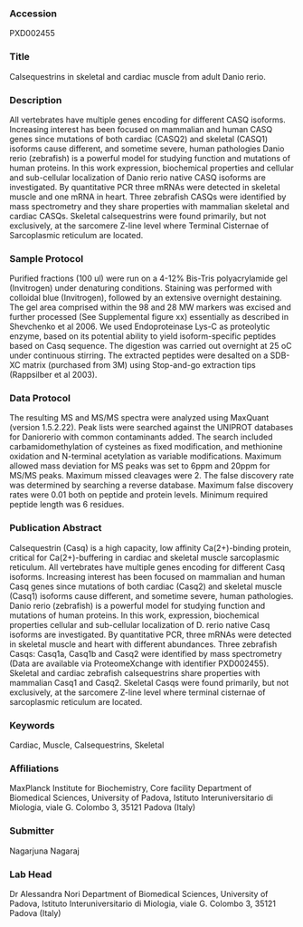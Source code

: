 ### Accession
PXD002455

### Title
Calsequestrins in skeletal and cardiac muscle from adult Danio rerio.

### Description
All vertebrates have multiple genes encoding for different CASQ isoforms. Increasing interest has been focused on mammalian and human CASQ genes since mutations of both cardiac (CASQ2) and skeletal (CASQ1) isoforms cause different, and sometime severe, human pathologies Danio rerio (zebrafish) is a powerful model for studying function and mutations of  human proteins. In this work expression, biochemical properties and cellular and sub-cellular localization of Danio rerio native CASQ isoforms are investigated. By quantitative PCR three mRNAs were detected in skeletal muscle and one mRNA in heart. Three zebrafish CASQs were identified by mass spectrometry and they share properties with mammalian skeletal and cardiac CASQs. Skeletal calsequestrins were found primarily, but not exclusively, at the sarcomere Z-line level where Terminal Cisternae of Sarcoplasmic reticulum are located.

### Sample Protocol
Purified fractions (100 ul) were run on a 4-12% Bis-Tris polyacrylamide gel (Invitrogen) under denaturing conditions. Staining was performed with colloidal blue (Invitrogen), followed by an extensive overnight destaining. The gel area comprised within the 98 and 28 MW markers was excised and further processed (See Supplemental figure xx) essentially as described in Shevchenko et al 2006. We used Endoproteinase Lys-C as proteolytic enzyme, based on its potential ability to yield isoform-specific peptides based on Casq sequence. The digestion was carried out overnight at 25 oC under continuous stirring. The extracted peptides were desalted on a SDB-XC matrix (purchased from 3M) using Stop-and-go extraction tips (Rappsilber et al 2003).

### Data Protocol
The resulting MS and MS/MS spectra were analyzed using MaxQuant (version 1.5.2.22). Peak lists were searched against the UNIPROT databases for Daniorerio with common contaminants added. The search included carbamidomethylation of cysteines as fixed modification, and methionine oxidation and N-terminal acetylation as variable modifications. Maximum allowed mass deviation for MS peaks was set to 6ppm and 20ppm for MS/MS peaks. Maximum missed cleavages were 2. The false discovery rate was determined by searching a reverse database. Maximum false discovery rates were 0.01 both on peptide and protein levels. Minimum required peptide length was 6 residues.

### Publication Abstract
Calsequestrin (Casq) is a high capacity, low affinity Ca(2+)-binding protein, critical for Ca(2+)-buffering in cardiac and skeletal muscle sarcoplasmic reticulum. All vertebrates have multiple genes encoding for different Casq isoforms. Increasing interest has been focused on mammalian and human Casq genes since mutations of both cardiac (Casq2) and skeletal muscle (Casq1) isoforms cause different, and sometime severe, human pathologies. Danio rerio (zebrafish) is a powerful model for studying function and mutations of human proteins. In this work, expression, biochemical properties cellular and sub-cellular localization of D. rerio native Casq isoforms are investigated. By quantitative PCR, three mRNAs were detected in skeletal muscle and heart with different abundances. Three zebrafish Casqs: Casq1a, Casq1b and Casq2 were identified by mass spectrometry (Data are available via ProteomeXchange with identifier PXD002455). Skeletal and cardiac zebrafish calsequestrins share properties with mammalian Casq1 and Casq2. Skeletal Casqs were found primarily, but not exclusively, at the sarcomere Z-line level where terminal cisternae of sarcoplasmic reticulum are located.

### Keywords
Cardiac, Muscle, Calsequestrins, Skeletal

### Affiliations
MaxPlanck Institute for Biochemistry, Core facility 
Department of Biomedical Sciences, University of Padova, Istituto Interuniversitario di Miologia, viale G. Colombo 3, 35121 Padova (Italy)

### Submitter
Nagarjuna  Nagaraj

### Lab Head
Dr Alessandra Nori
Department of Biomedical Sciences, University of Padova, Istituto Interuniversitario di Miologia, viale G. Colombo 3, 35121 Padova (Italy)


